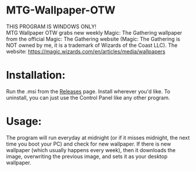# MTG-Wallpaper-OTW
THIS PROGRAM IS WINDOWS ONLY! <br />
MTG Wallpaper OTW grabs new weekly Magic: The Gathering wallpaper from the official Magic: The Gathering website (Magic: The Gathering is NOT owned by me, it is a trademark of Wizards of the Coast LLC).
The website: https://magic.wizards.com/en/articles/media/wallpapers

# Installation:
Run the .msi from the <a href="https://github.com/goodtrailer/MTG-Wallpaper-OTW/releases">Releases</a> page. Install wherever you'd like. To uninstall, you can just use the Control Panel like any other program.

# Usage:
The program will run everyday at midnight (or if it misses midnight, the next time you boot your PC) and check for new wallpaper. If there is new wallpaper (which usually happens every week), then it downloads the image, overwriting the previous image, and sets it as your desktop wallpaper.
